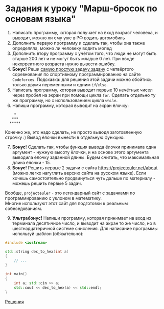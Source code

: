 # Задания к уроку "Марш-бросок по основам языка"
1. Написать программу, которая получает на вход возраст человека, и выводит, можно ли ему уже в РФ водить автомобиль
2. Дополнить первую программу и сделать так, чтобы она также определяла, можно ли человеку водить мопед
3. Дополнить втору программу с учётом того, что люди не могут быть старше 200 лет и не могут быть младше 0 лет. При вводе некорректного возраста нужно вывести ошибку.
4. **Бонус!** Реши [самую простую задачу задачу](https://codeforces.com/problemset/problem/4/A?locale=ru) с четвёртого соревнования по спортивному программированию на сайте `Codeforces`. Подсказка: для решения этой задачи можно обойтись только двумя переменными и одним `if`/`else`.
5. Написать программу, которая выводит первые 10 нечётных чисел через пробел на экран при помощи цикла `for`. Сделать отдельно ту же программу, но с использованием цикла `while`.
6. Напиши программу, которая выводит на экран ёлочку:
```
    *
   ***
  *****
```  
Конечно же, это надо сделать, не просто выводя заготовленную строчку :)
Вывод ёлочки вынести в отдельную функцию.

7. **Бонус!** Сделать так, чтобы функция вывода ёлочки принимала один аргумент - нужную высоту ёлочки, и на основе этого аргумента выводила ёлочку заданной длины. Будем считать, что максимальная длина ёлочки - 15.
8. **Бонус!** Решить первые 2 задачи с сайта https://projecteuler.net/about (можно легко нагуглить версию сайта на русском языке). Если хочешь самостоятельно продвинуться чуть дальше по материалу - можешь решить первые 5 задач.

Вообще, `projecteuler` - это легендарный сайт с задачками по программированию с уклоном в математику.   
Многие используют этот сайт для подготовки к реальным собеседованиям.

9. **Ультрабонус!** Напиши программу, которая принимает на вход из терминала десятичное число, и выводит на экран то же число, но в шестнадцатеричной системе счисления. Для написание программы используй шаблон (обязательно):
```cpp
#include <iostream>

std::string dec_to_hex(int a)
{
	// ...
}

int main()
{
	int a; std::cin >> a;
	std::cout << dec_to_hex(a) << std::endl;
}
```

[Решения](https://github.com/dj1vs/cpp-course/tree/main/code/basics/bare_minimum)